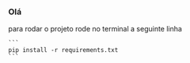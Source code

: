 ### Olá
para rodar o projeto rode no terminal a seguinte linha
````
```
pip install -r requirements.txt
```
````